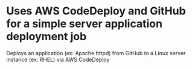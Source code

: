 # Uses AWS CodeDeploy and GitHub for a simple server application deployment job  
Deploys an application (ex: Apache httpd) from GitHub to a Linux server instance (ex: RHEL) via AWS CodeDeploy
